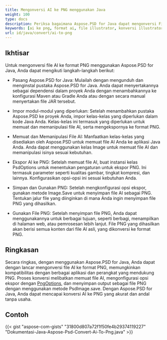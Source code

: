 ```yaml
---
title: Mengonversi AI ke PNG menggunakan Java
weight: 100
type: docs
description: Periksa bagaimana Aspose.PSD for Java dapat mengonversi File AI ke PNG.
keywords: [ai ke png, format ai, file illustrator, konversi illustrator, png, psd api, java, contoh kode]
url: id/java/convert/ai-to-png
---
```


## **Ikhtisar**
Untuk mengonversi file AI ke format PNG menggunakan Aspose.PSD for Java, Anda dapat mengikuti langkah-langkah berikut:

- Pasang Aspose.PSD for Java: Mulailah dengan mengunduh dan menginstal pustaka Aspose.PSD for Java. Anda dapat menyertakannya sebagai dependensi dalam proyek Anda dengan menambahkannya ke konfigurasi Maven atau Gradle Anda atau dengan secara manual menyertakan file JAR tersebut.

- Impor modul-modul yang diperlukan: Setelah menambahkan pustaka Aspose.PSD ke proyek Anda, impor kelas-kelas yang diperlukan dalam kode Java Anda. Kelas-kelas ini termasuk yang diperlukan untuk memuat dan memanipulasi file AI, serta mengekspornya ke format PNG.

- Memuat dan Memanipulasi File AI: Manfaatkan kelas-kelas yang disediakan oleh Aspose.PSD untuk memuat file AI Anda ke aplikasi Java Anda. Anda dapat menggunakan kelas Image untuk memuat file AI dan memanipulasi isinya sesuai kebutuhan.

- Ekspor AI ke PNG: Setelah memuat file AI, buat instansi kelas PsdOptions untuk menentukan pengaturan untuk ekspor PNG. Ini termasuk parameter seperti kualitas gambar, tingkat kompresi, dan lainnya. Konfigurasikan opsi-opsi ini sesuai kebutuhan Anda.

- Simpan dan Gunakan PNG: Setelah mengkonfigurasi opsi ekspor, gunakan metode Image.Save untuk menyimpan file AI sebagai PNG. Tentukan jalur file yang diinginkan di mana Anda ingin menyimpan file PNG yang dihasilkan.

- Gunakan File PNG: Setelah menyimpan file PNG, Anda dapat menggunakannya untuk berbagai tujuan, seperti berbagi, menampilkan di halaman web, atau pemrosesan lebih lanjut. File PNG yang dihasilkan akan berisi semua konten dari file AI asli, yang dikonversi ke format PNG.

## **Ringkasan**
Secara ringkas, dengan menggunakan Aspose.PSD for Java, Anda dapat dengan lancar mengonversi file AI ke format PNG, memungkinkan kompatibilitas dengan berbagai aplikasi dan perangkat yang mendukung PNG. Proses konversi melibatkan memuat file AI, mengonfigurasi opsi ekspor dengan [PngOptions](https://reference.aspose.com/psd/java/com.aspose.psd.imageoptions/pngoptions/), dan menyimpan output sebagai file PNG dengan menggunakan metode PsdImage.save. Dengan Aspose.PSD for Java, Anda dapat mencapai konversi AI ke PNG yang akurat dan andal tanpa usaha.

## **Contoh**
{{< gist "aspose-com-gists" "31800d807a72f1f50fe4b29374119227" "Dokumentasi-Java-Aspose-Psd-Convert-Ai-To-Png.java" >}}
